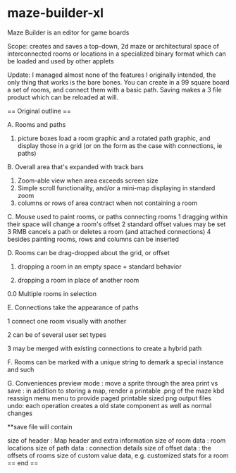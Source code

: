 # maze-builder-xl
Maze Builder is an editor for game boards


Scope: creates and saves a top-down, 2d maze or architectural space of interconnected rooms or locations in a specialized binary format which can be loaded and used by other applets

Update: I managed almost none of the features I originally intended, the only thing that works is the bare bones. You can create in a 99 square board a set of rooms, and connect them with a basic path. Saving makes a 3 file product which can be reloaded at will.


== Original outline ==

A. Rooms and paths
  1. picture boxes load a room graphic and a rotated path graphic, and display those in a grid (or on the form as the case with connections, ie paths)

B. Overall area that's expanded with track bars
  1. Zoom-able view when area exceeds screen size
  2. Simple scroll functionality, and/or a mini-map displaying in standard zoom
  3. columns or rows of area contract when not containing a room

C. Mouse used to paint rooms, or paths connecting rooms
  1 dragging within their space will change a room's offset
  2 standard offset values may be set
  3 RMB cancels a path or deletes a room (and attached connections)
  4 besides painting rooms, rows and columns can be inserted

D. Rooms can be drag-dropped about the grid, or offset
  
  1. dropping a room in an empty space = standard behavior
  
  2. dropping a room in place of another room
  
  0.0 Multiple rooms in selection

E. Connections take the appearance of paths

  1 connect one room visually with another

  2 can be of several user set types

  3 may be merged with existing connections to create a hybrid path

F. Rooms can be marked with a unique string to demark a special instance and such

G. Conveniences
preview mode : move a sprite through the area
print vs save : in addition to storing a map, render a printable .png of the maze
kbd reassign menu
menu to provide paged printable sized png output files
undo: each operation creates a old state component as well as normal changes


**save file will contain

size of header : Map header and extra information
size of room data : room locations
size of path data : connection details
size of offset data : the offsets of rooms
size of custom value data, e.g. customized stats for a room
== end ==

